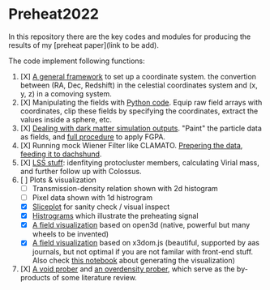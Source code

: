 # Preheat2022

In this repository there are the key codes and modules for producing the results of my [preheat paper](link to be add).

The code implement following functions:

1. [X] [A general framework](./field_util.py) to set up a coordinate system. the convertion between (RA, Dec, Redshift) in the celestial coordinates system and (x, y, z) in a comoving system.
2. [X] Manipulating the fields with [Python code](./field_util.py). Equip raw field arrays with coordinates, clip these fields by specifying the coordinates, extract the values inside a sphere, etc.
3. [X] [Dealing with dark matter simulation outputs](./FGPA.py). "Paint" the particle data as fields, and [full procedure](./handle_dm_sim.ipynb) to apply FGPA.
4. [X] Running mock Wiener Filter like CLAMATO. [Prepering the data](./wiener_filter_input.ipynb), [feeding it to dachshund](./wiener_filter_mock.ipynb).
5. [X] [LSS stuff](./identify_pc_member.ipynb): idenfitying protocluster members, calculating Virial mass, and further follow up with Colossus.
6. [ ] Plots & visualization
    - [ ] Transmission-density relation shown with 2d histogram
    - [ ] Pixel data shown with 1d histrogram
    - [X] [Sliceplot](./sliceplot_mockrec.ipynb) for sanity check / visual inspect
    - [X] [Histrograms](./preheat_detection) which illustrate the preheating signal
    - [X] [A field visualization](./vis_util_o3d.py) based on open3d (native, powerful but many wheels to be invented)
    - [X] [A field visualization](./interactive) based on x3dom.js (beautiful, supported by aas journals, but not optimal if you are not familar with front-end stuff. Also check [this notebook](./protocluster_viz.ipynb) about generating the visualization)
7. [X] [A void prober](./VoidProber.py) and [an overdensity prober](ProtoClusterProber.py), which serve as the by-products of some literature review.
